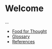 # Welcome

...

* [Food for Thought](./food-for-thought/ideas-and-thoughts.html)
* [Glossary](./definitions/glossary.html)
* [References](./references/references.html)
